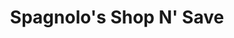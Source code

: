 ---
title: "Spagnolo's Shop N' Save"
url: /glassport/spagnolos-shop-n-save-ohio-avenue/
shop: supermarket
---